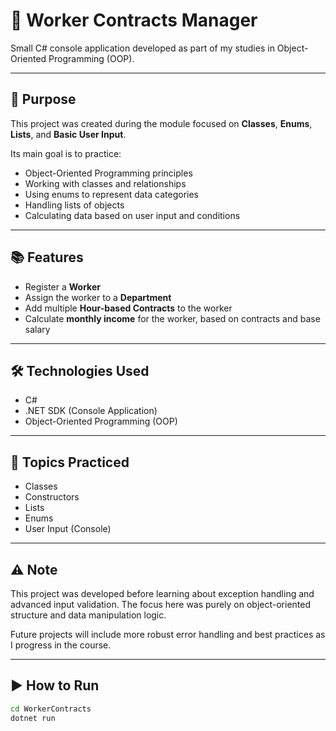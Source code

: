 # 📝 Worker Contracts Manager

Small C# console application developed as part of my studies in Object-Oriented Programming (OOP).

---

## 🎯 Purpose

This project was created during the module focused on **Classes**, **Enums**, **Lists**, and **Basic User Input**.

Its main goal is to practice:

- Object-Oriented Programming principles
- Working with classes and relationships
- Using enums to represent data categories
- Handling lists of objects
- Calculating data based on user input and conditions

---

## 📚 Features

- Register a **Worker**
- Assign the worker to a **Department**
- Add multiple **Hour-based Contracts** to the worker
- Calculate **monthly income** for the worker, based on contracts and base salary

---

## 🛠️ Technologies Used

- C#
- .NET SDK (Console Application)
- Object-Oriented Programming (OOP)

---

## 📌 Topics Practiced

- Classes
- Constructors
- Lists
- Enums
- User Input (Console)

---
## ⚠️ Note

This project was developed before learning about exception handling and advanced input validation.
The focus here was purely on object-oriented structure and data manipulation logic.

Future projects will include more robust error handling and best practices as I progress in the course.

---
## ▶️ How to Run

```bash
cd WorkerContracts
dotnet run
